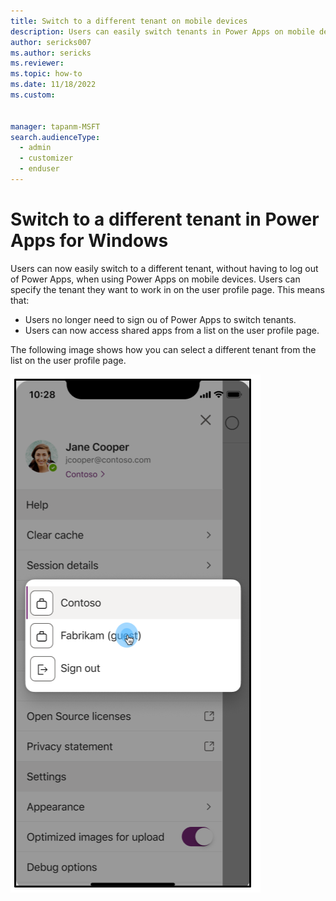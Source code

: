 ```yaml
---
title: Switch to a different tenant on mobile devices
description: Users can easily switch tenants in Power Apps on mobile devices.
author: sericks007
ms.author: sericks
ms.reviewer: 
ms.topic: how-to
ms.date: 11/18/2022
ms.custom: 


manager: tapanm-MSFT
search.audienceType: 
  - admin
  - customizer
  - enduser
---
```


# Switch to a different tenant in Power Apps for Windows

Users can now easily switch to a different tenant, without having to log out of Power Apps, when using Power Apps on mobile devices. Users can specify the tenant they want to work in on the user profile page.  This means that:

- Users no longer need to sign ou of Power Apps to switch tenants.
- Users can now access shared apps from a list on the user profile page.

The following image shows how you can select a different tenant from the list on the user profile page.

![Switch to a different tenant.](media/tenant-switcher.png "Switch to a different tenant.")
